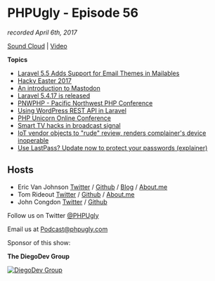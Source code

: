# PHPUgly - Episode 56
*recorded April 6th, 2017*

[Sound Cloud](https://soundcloud.com/phpugly/episode56) | 
[Video](https://youtu.be/PFq4VItKKmk)

**Topics**
* [Laravel 5.5 Adds Support for Email Themes in Mailables](https://laravel-news.com/email-themes)
* [Hacky Easter 2017](https://hackyeaster.hacking-lab.com/hackyeaster/)
* [An introduction to Mastodon](https://opensource.com/article/17/4/guide-to-mastodon)
* [Laravel 5.4.17 is released ](https://laravel-news.com/laravel-5-4-17-is-released)
* [PNWPHP - Pacific Northwest PHP Conference](http://pnwphp.com/)
* [Using WordPress REST API in Laravel](http://laraveldaily.com/using-wordpress-rest-api-laravel/)
* [PHP Unicorn Online Conference](http://www.phpunicorn.com/)
* [Smart TV hacks in broadcast signal](https://arstechnica.com/security/2017/03/smart-tv-hack-embeds-attack-code-into-broadcast-signal-no-access-required/)
* [IoT vendor objects to "rude" review, renders complainer's device inoperable](https://boingboing.net/2017/04/05/you-are-the-product.html)
* [Use LastPass? Update now to protect your passwords (explainer)](https://www.cnet.com/how-to/lastpass-update-hackers-cybersecurity-keep-passwords-safe/)


## Hosts
* Eric Van Johnson [Twitter](https://twitter.com/shocm) / [Github](https://github.com/ericvanjohnson/) / [Blog](https://www.shocm.com) / [About.me](https://about.me/shocm) 
* Tom Rideout [Twitter](https://twitter.com/realrideout) / [Github](https://github.com/trideout/) / [About.me](https://about.me/thomasrideout)
* John Congdon [Twitter](https://twitter.com/johncongdon) / [Github](https://github.com/johncongdon) 

Follow us on Twitter [@PHPUgly](https://twitter.com/phpugly) 

Email us at [Podcast@phpugly.com](mailto:Podcast@phpugly.com)

Sponsor of this show:

**The DiegoDev Group**

[![DiegoDev Group](https://www.diegodev.com/img/diegodevgroup.png "Logo DiegoDev Group")](https://www.diegodev.com)

